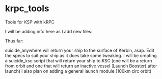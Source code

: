 # krpc_tools
Tools for KSP with kRPC 


I will be adding info here as I add new files:

Thus far:

suicide_anywhere will return your ship to the surface of Kerbin, asap. Edit the specs to suit your ship as it does take some tweaking.
I will be creating a suicide_ksc script that will return your ship to KSC (one will be a return from orbit and one that will return an inactive vessel (Launch Booster) after launch)
I also plan on adding a general launch module (100km circ orbit)
